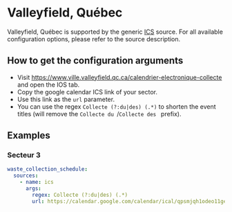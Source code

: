 # Valleyfield, Québec

Valleyfield, Québec is supported by the generic [ICS](/doc/source/ics.md) source. For all available configuration options, please refer to the source description.


## How to get the configuration arguments

- Visit <https://www.ville.valleyfield.qc.ca/calendrier-electronique-collecte> and open the IOS tab.  
- Copy the google calendar ICS link of your sector.
- Use this link as the `url` parameter.
- You can use the regex `Collecte (?:du|des) (.*)` to shorten the event titles (will remove the `Collecte du `/`Collecte des ` prefix).

## Examples

### Secteur 3

```yaml
waste_collection_schedule:
  sources:
    - name: ics
      args:
        regex: Collecte (?:du|des) (.*)
        url: https://calendar.google.com/calendar/ical/qpsmjqh1odeo11geptq6fp3dis%40group.calendar.google.com/public/basic.ics
```
